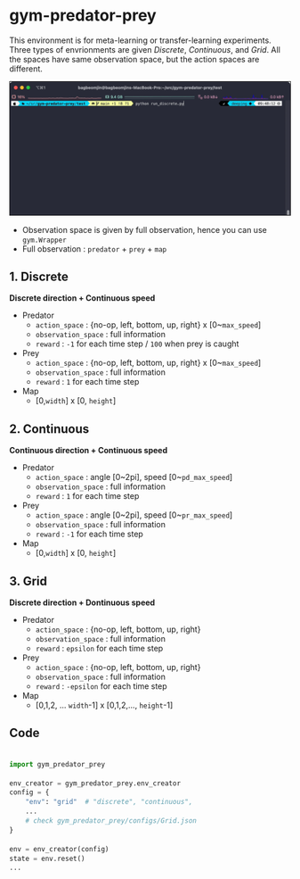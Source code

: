 # gym-predator-prey

This environment is for meta-learning or transfer-learning experiments. Three types of envrionments are given *Discrete*, *Continuous*, and *Grid*. All the spaces have same observation space, but the action spaces are different.


<img src="assets/demo.gif" border="1">

* Observation space is given by full observation, hence you can use `gym.Wrapper`
* Full observation : `predator` + `prey` + `map`

## 1. Discrete 

**Discrete direction + Continuous speed**

* Predator 
  * `action_space` : {no-op, left, bottom, up, right} x [0~`max_speed`]
  * `observation_space` : full information
  * `reward`  : `-1` for each time step  / `100` when prey is caught
* Prey
  * `action_space` : {no-op, left, bottom, up, right} x [0~`max_speed`]
  * `observation_space` : full information
  * `reward`  : `1` for each time step 
* Map 
  * [0,`width`] x [0, `height`]


## 2. Continuous

**Continuous direction + Continuous speed**


* Predator 
  * `action_space` :  angle [0~2pi], speed [0~`pd_max_speed`]
  * `observation_space` : full information
  * `reward`  : `1` for each time step 
* Prey
  * `action_space` :  angle [0~2pi], speed [0~`pr_max_speed`]
  * `observation_space` : full information
  * `reward`  : `-1` for each time step 
* Map 
  * [0,`width`] x [0, `height`]


## 3. Grid 

**Discrete direction + Dontinuous speed**

* Predator 
  * `action_space` : {no-op, left, bottom, up, right}
  * `observation_space` : full information
  * `reward`  : `epsilon` for each time step 
* Prey
  * `action_space` : {no-op, left, bottom, up, right}
  * `observation_space` : full information
  * `reward`  : `-epsilon` for each time step 
* Map 
  * [0,1,2, ... `width`-1] x [0,1,2,..., `height`-1]


## Code 

```python

import gym_predator_prey

env_creator = gym_predator_prey.env_creator
config = {
    "env": "grid"  # "discrete", "continuous",
    ...
    # check gym_predator_prey/configs/Grid.json    
}

env = env_creator(config)
state = env.reset()
...

```